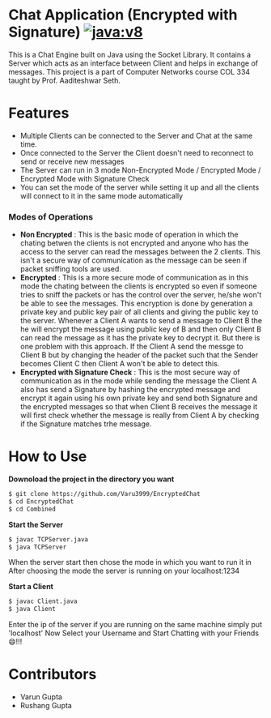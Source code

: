 # Chat Application (Encrypted with Signature) [![java:v8](https://img.shields.io/badge/Java-v8-brightgreen.svg)](https://www.java.com)

This is a Chat Engine built on Java using the Socket Library. It contains a Server which acts as an interface between Client and helps in exchange of messages. This project is a part of Computer Networks course COL 334 taught by Prof. Aaditeshwar Seth.

# Features

  - Multiple Clients can be connected to the Server and Chat at the same time.
  - Once connected to the Server the Client doesn't need to reconnect to send or receive new messages
  - The Server can run in 3 mode Non-Encrypted Mode / Encrypted Mode / Encrypted Mode with Signature Check
  - You can set the mode of the server while setting it up and all the clients will connect to it in the same mode automatically
 
### Modes of Operations
- **Non Encrypted** : This is the basic mode of operation in which the chating betwen the clients is not encrypted and anyone who has the access to the server can read the messages between the 2 clients. This isn't a secure way of communication as the message can be seen if packet sniffing tools are used.
- **Encrypted** : This is a more secure mode of communication as in this mode the chating between the clients is encrypted so even if someone tries to sniff the packets or has the control over the server, he/she won't be able to see the messages. This encryption is done by generation a private key and public key pair of all clients and giving the public key to the server. Whenever a Client A wants to send a message to Client B the he will encrypt the message using public key of B and then only Client B can read the message as it has the private key to decrypt it. But there is one problem with this approach. If the Client A send the messge to Client B but by changing the header of the packet such that the Sender becomes Client C then Client A won't be able to detect this.
- **Encrypted with Signature Check** : This is the most secure way of communication as in the mode while sending the message the Client A also has send a Signature by hashing the encrypted message and encrypt it again using his own private key and send both Signature and the encrypted messages so that when Client B receives the message it will first check whether the message is really from Client A by checking if the Signature matches trhe message.
 
 
# How to Use

**Downoload the project in the directory you want**

```sh
$ git clone https://github.com/Varu3999/EncryptedChat
$ cd EncryptedChat
$ cd Combined
```

**Start the Server**

```sh
$ javac TCPServer.java
$ java TCPServer
```

When the server start then chose the mode in which you want to run it in
After choosing the mode the server is running on your localhost:1234

**Start a Client**

```sh
$ javac Client.java
$ java Client
```

Enter the ip of the server if you are running on the same machine simply put 'localhost' 
Now Select your Username and Start Chatting with your Friends 😄!!!

# Contributors
- Varun Gupta
- Rushang Gupta

